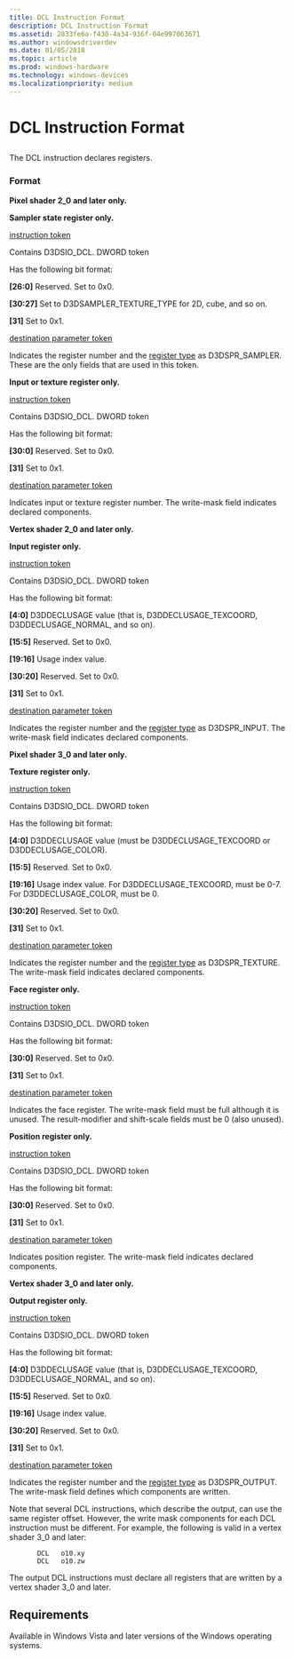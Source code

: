 ```yaml
---
title: DCL Instruction Format
description: DCL Instruction Format
ms.assetid: 2833fe6a-f430-4a34-936f-04e997063671
ms.author: windowsdriverdev
ms.date: 01/05/2018
ms.topic: article
ms.prod: windows-hardware
ms.technology: windows-devices
ms.localizationpriority: medium
---
```


# DCL Instruction Format


## <span id="ddk_dcl_instruction_gg"></span><span id="DDK_DCL_INSTRUCTION_GG"></span>


The DCL instruction declares registers.

### <span id="format"></span><span id="FORMAT"></span>Format

**Pixel shader 2\_0 and later only.**

**Sampler state register only.**

[instruction token](instruction-token.md)

Contains D3DSIO\_DCL.
DWORD token

Has the following bit format:

**\[26:0\]** Reserved. Set to 0x0.

**\[30:27\]** Set to D3DSAMPLER\_TEXTURE\_TYPE for 2D, cube, and so on.

**\[31\]** Set to 0x1.

[destination parameter token](destination-parameter-token.md)

Indicates the register number and the [register type](https://msdn.microsoft.com/library/windows/hardware/ff569707) as D3DSPR\_SAMPLER. These are the only fields that are used in this token.

**Input or texture register only.**

[instruction token](instruction-token.md)

Contains D3DSIO\_DCL.
DWORD token

Has the following bit format:

**\[30:0\]** Reserved. Set to 0x0.

**\[31\]** Set to 0x1.

[destination parameter token](destination-parameter-token.md)

Indicates input or texture register number. The write-mask field indicates declared components.

**Vertex shader 2\_0 and later only.**

**Input register only.**

[instruction token](instruction-token.md)

Contains D3DSIO\_DCL.
DWORD token

Has the following bit format:

**\[4:0\]** D3DDECLUSAGE value (that is, D3DDECLUSAGE\_TEXCOORD, D3DDECLUSAGE\_NORMAL, and so on).

**\[15:5\]** Reserved. Set to 0x0.

**\[19:16\]** Usage index value.

**\[30:20\]** Reserved. Set to 0x0.

**\[31\]** Set to 0x1.

[destination parameter token](destination-parameter-token.md)

Indicates the register number and the [register type](https://msdn.microsoft.com/library/windows/hardware/ff569707) as D3DSPR\_INPUT. The write-mask field indicates declared components.

**Pixel shader 3\_0 and later only.**

**Texture register only.**

[instruction token](instruction-token.md)

Contains D3DSIO\_DCL.
DWORD token

Has the following bit format:

**\[4:0\]** D3DDECLUSAGE value (must be D3DDECLUSAGE\_TEXCOORD or D3DDECLUSAGE\_COLOR).

**\[15:5\]** Reserved. Set to 0x0.

**\[19:16\]** Usage index value. For D3DDECLUSAGE\_TEXCOORD, must be 0-7. For D3DDECLUSAGE\_COLOR, must be 0.

**\[30:20\]** Reserved. Set to 0x0.

**\[31\]** Set to 0x1.

[destination parameter token](destination-parameter-token.md)

Indicates the register number and the [register type](https://msdn.microsoft.com/library/windows/hardware/ff569707) as D3DSPR\_TEXTURE. The write-mask field indicates declared components.

**Face register only.**

[instruction token](instruction-token.md)

Contains D3DSIO\_DCL.
DWORD token

Has the following bit format:

**\[30:0\]** Reserved. Set to 0x0.

**\[31\]** Set to 0x1.

[destination parameter token](destination-parameter-token.md)

Indicates the face register. The write-mask field must be full although it is unused. The result-modifier and shift-scale fields must be 0 (also unused).

**Position register only.**

[instruction token](instruction-token.md)

Contains D3DSIO\_DCL.
DWORD token

Has the following bit format:

**\[30:0\]** Reserved. Set to 0x0.

**\[31\]** Set to 0x1.

[destination parameter token](destination-parameter-token.md)

Indicates position register. The write-mask field indicates declared components.

**Vertex shader 3\_0 and later only.**

**Output register only.**

[instruction token](instruction-token.md)

Contains D3DSIO\_DCL.
DWORD token

Has the following bit format:

**\[4:0\]** D3DDECLUSAGE value (that is, D3DDECLUSAGE\_TEXCOORD, D3DDECLUSAGE\_NORMAL, and so on).

**\[15:5\]** Reserved. Set to 0x0.

**\[19:16\]** Usage index value.

**\[30:20\]** Reserved. Set to 0x0.

**\[31\]** Set to 0x1.

[destination parameter token](destination-parameter-token.md)

Indicates the register number and the [register type](https://msdn.microsoft.com/library/windows/hardware/ff569707) as D3DSPR\_OUTPUT. The write-mask field defines which components are written.

Note that several DCL instructions, which describe the output, can use the same register offset. However, the write mask components for each DCL instruction must be different. For example, the following is valid in a vertex shader 3\_0 and later:

```
       DCL   o10.xy
       DCL   o10.zw
```

The output DCL instructions must declare all registers that are written by a vertex shader 3\_0 and later.

## <span id="Requirements"></span><span id="requirements"></span><span id="REQUIREMENTS"></span>Requirements


Available in Windows Vista and later versions of the Windows operating systems.

 

 





